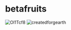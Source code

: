 # betafruits
![Ol1Tcf8](https://github.com/smokepcpeveryday/betafruits/assets/36525452/d53eb93a-d29c-43e6-a427-b0847f47b21e)
![createdforgearth](https://github.com/smokepcpeveryday/betafruits/assets/36525452/58439c12-365f-43dd-b4b1-14d3df926602)
